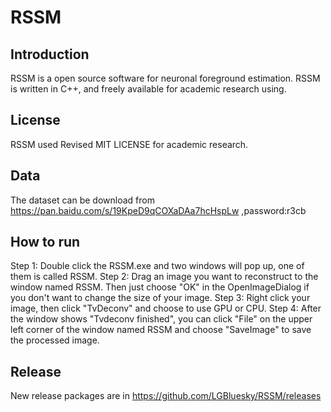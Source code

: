 # RSSM
## Introduction
RSSM is a open source software for neuronal foreground estimation. RSSM is written in C++, and freely available for academic research using. 
## License
RSSM used Revised MIT LICENSE for academic research.

## Data
The dataset can be download from https://pan.baidu.com/s/19KpeD9qCOXaDAa7hcHspLw ,password:r3cb

## How to run
Step 1: Double click the RSSM.exe and two windows will pop up, one of them is called RSSM.
Step 2: Drag an image you want to reconstruct to the window named RSSM. Then just choose "OK" in the OpenImageDialog if you don't want to change the size of your image.
Step 3: Right click your image, then click "TvDeconv" and choose to use GPU or CPU.
Step 4: After the window shows "Tvdeconv finished", you can click "File" on the upper left corner of the window named RSSM and choose "SaveImage" to save the processed image. 

## Release
New release packages are in https://github.com/LGBluesky/RSSM/releases
